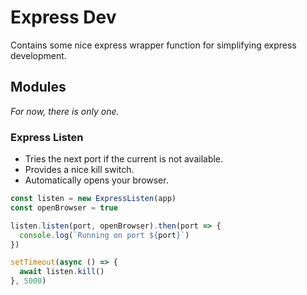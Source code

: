 # Express Dev

Contains some nice express wrapper function for simplifying express development.

## Modules

_For now, there is only one._

### Express Listen

- Tries the next port if the current is not available.
- Provides a nice kill switch.
- Automatically opens your browser.

```js
const listen = new ExpressListen(app)
const openBrowser = true

listen.listen(port, openBrowser).then(port => {
  console.log(`Running on port ${port}`)
})

setTimeout(async () => {
  await listen.kill()
}, 5000)
```
